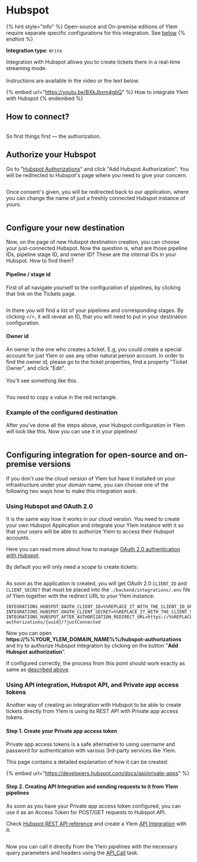 # Hubspot

{% hint style="info" %}
Open-source and On-premise editions of Ylem require separate specific configurations for this integration. See [below](hubspot.md#configuring-integration-for-open-source-and-on-premise-versions)
{% endhint %}

**Integration type**: `Write`

Integration with Hubspot allows you to create tickets there in a real-time streaming mode.\
\
Instructions are available in the video or the text below.

{% embed url="https://youtu.be/BXkJbxm4gbQ" %}
How to integrate Ylem with Hubspot
{% endembed %}

## How to connect?

<figure><img src="../../.gitbook/assets/hubspot/hubspot_destination_no_auth.png" alt=""><figcaption></figcaption></figure>

So first things first — the authorization.

## Authorize your Hubspot

Go to "[Hubspot Authorizations](https://app.datamin.io/hubspot-authorizations)" and click "Add Hubspot Authorization". You will be redirected to Hubspot's page where you need to give your concern.

<figure><img src="../../.gitbook/assets/hubspot/hubspot_consent_auth.png" alt=""><figcaption></figcaption></figure>

Once consent's given, you will be redirected back to our application, where you can change the name of just a freshly connected Hubspot instance of yours.

<figure><img src="../../.gitbook/assets/hubspot/hubspot_connected.png" alt=""><figcaption></figcaption></figure>

## Configure your new destination

Now, on the page of new Hubspot destination creation, you can choose your just-connected Hubspot. Now the question is, what are those pipeline IDs, pipeline stage ID, and owner ID? These are the internal IDs in your Hubspot. How to find them?

#### Pipeline / stage id

First of all navigate yourself to the configuration of pipelines, by clicking that link on the Tickets page.

<figure><img src="../../.gitbook/assets/hubspot/hubspot_link_to_edit_pipelines.png" alt=""><figcaption></figcaption></figure>

In there you will find a list of your pipelines and corresponding stages. By clicking \</>, it will reveal an ID, that you will need to put in your destination configuration.

#### Owner id

An owner is the one who creates a ticket. E.g, you could create a special account for just Ylem or use any other natural person account. In order to find the owner id, please go to the ticket properties, find a property "Ticket Owner", and click "Edit".\
\
You'll see something like this.

<figure><img src="../../.gitbook/assets/hubspot/hubspot_owner_id.png" alt=""><figcaption></figcaption></figure>

You need to copy a value in the red rectangle.

### Example of the configured destination

After you've done all the steps above, your Hubspot configuration in Ylem will look like this. Now you can use it in your pipelines!

<figure><img src="../../.gitbook/assets/hubspot/hubspot_done.png" alt=""><figcaption></figcaption></figure>

## Configuring integration for open-source and on-premise versions

If you don't use the cloud version of Ylem but have it installed on your infrastructure under your domain name, you can choose one of the following two ways how to make this integration work.

### Using Hubspot and OAuth 2.0

It is the same way how it works in our cloud version. You need to create your own Hubspot Application and integrate your Ylem instance with it so that your users will be able to authorize Ylem to access their Hubspot accounts.

Here you can read more about how to manage [OAuth 2.0 authentication with Hubspot](https://developers.hubspot.com/docs/api/oauth-quickstart-guide).

By default you will only need a scope to create tickets:



<figure><img src="../../.gitbook/assets/Screenshot 2024-09-17 at 15.31.34.png" alt=""><figcaption></figcaption></figure>

As soon as the application is created, you will get OAuth 2.0 `CLIENT_ID` and `CLIENT_SECRET` that must be placed into the `./backend/integrations/.env` file of Ylem together with the redirect URL to your Ylem instance:

```
INTEGRATIONS_HUBSPOT_OAUTH_CLIENT_ID=%%REPLACE_IT_WITH_THE_CLIENT_ID_OF_YOUR_APP%%
INTEGRATIONS_HUBSPOT_OAUTH_CLIENT_SECRET=%%REPLACE_IT_WITH_THE_CLIENT_SECRET_OF_YOUR_APP%%
INTEGRATIONS_HUBSPOT_AFTER_AUTHORIZATION_REDIRECT_URL=https://%%REPLACE_IT_WITH_THE_DOMAIN_NAME_OF_YOUR_YLEM_INSTANCE%%/hubspot-authorizations/{uuid}/?justConnected
```

Now you can open **https://%%YOUR\_YLEM\_DOMAIN\_NAME%%/hubspot-authorizations** and try to authorize Hubspot Integration by clicking on the button "**Add Hubspot authorization**".&#x20;

If configured correctly, the process from this point should work exactly as same as [described above](hubspot.md#authorize-your-hubspot).

### Using API integration, Hubspot API, and Private app access tokens

Another way of creating an integration with Hubspot to be able to create tickets directly from Ylem is using its REST API with Private app access tokens.

#### Step 1. Create your Private app access token

Private app access tokens is a safe alternative to using username and password for authentication with various 3rd-party services like Ylem.

This page contains a detailed explanation of how it can be created:

{% embed url="https://developers.hubspot.com/docs/api/private-apps" %}

#### Step 2. Creating API Integration and sending requests to it from Ylem pipelines

As soon as you have your Private app access token configured, you can use it as an Access Token for POST/GET requests to Hubspot API.

Check [Hubspot REST API reference](https://developers.hubspot.com/docs/api/private-apps) and create a Ylem [API Integration](apis.md) with it:

<figure><img src="../../.gitbook/assets/Screenshot 2024-09-12 at 22.15.22.png" alt=""><figcaption></figcaption></figure>

Now you can call it directly from the Ylem pipelines with the necessary query parameters and headers using the [API\_Call](../../pipelines/tasks-ip/api-call.md) task.

<figure><img src="../../.gitbook/assets/Screenshot 2024-09-12 at 22.15.57.png" alt=""><figcaption></figcaption></figure>
